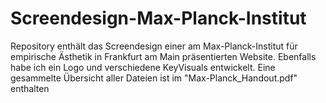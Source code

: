 # Screendesign-Max-Planck-Institut

Repository enthält das Screendesign einer am Max-Planck-Institut für empirische Ästhetik in Frankfurt am Main präsentierten Website.
Ebenfalls habe ich ein Logo und verschiedene KeyVisuals entwickelt.
Eine gesammelte Übersicht aller Dateien ist im "Max-Planck_Handout.pdf" enthalten
